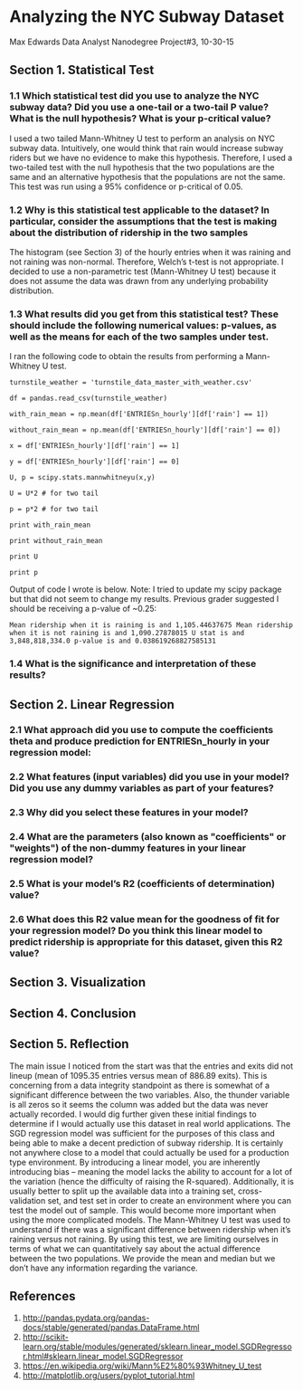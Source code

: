 # Analyzing the NYC Subway Dataset
Max Edwards
Data Analyst Nanodegree Project#3, 10-30-15

## Section 1. Statistical Test

### 1.1 Which statistical test did you use to analyze the NYC subway data? Did you use a one-tail or a two-tail P value? What is the null hypothesis? What is your p-critical value?

I used a two tailed Mann-Whitney U test to perform an analysis on NYC subway data. Intuitively, one would think that rain would increase subway riders but we have no evidence to make this hypothesis. Therefore, I used a two-tailed test with the null hypothesis that the two populations are the same and an alternative hypothesis that the populations are not the same. This test was run using a 95% confidence or p-critical of 0.05.

### 1.2 Why is this statistical test applicable to the dataset? In particular, consider the assumptions that the test is making about the distribution of ridership in the two samples

The histogram (see Section 3) of the hourly entries when it was raining and not raining was non-normal. Therefore, Welch’s t-test is not appropriate. I decided to use a non-parametric test (Mann-Whitney U test) because it does not assume the data was drawn from any underlying probability distribution.

### 1.3 What results did you get from this statistical test? These should include the following numerical values: p-values, as well as the means for each of the two samples under test.

I ran the following code to obtain the results from performing a Mann-Whitney U test.

`turnstile_weather = 'turnstile_data_master_with_weather.csv'`

`df = pandas.read_csv(turnstile_weather)`

`with_rain_mean = np.mean(df['ENTRIESn_hourly'][df['rain'] == 1])`

`without_rain_mean = np.mean(df['ENTRIESn_hourly'][df['rain'] == 0])`

`x = df['ENTRIESn_hourly'][df['rain'] == 1]`

`y = df['ENTRIESn_hourly'][df['rain'] == 0]`

`U, p = scipy.stats.mannwhitneyu(x,y)`

`U = U*2 # for two tail`

`p = p*2 # for two tail`

`print with_rain_mean`

`print without_rain_mean`

`print U`

`print p`

Output of code I wrote is below. Note: I tried to update my scipy package but that did not seem to change my results. Previous grader suggested I should be receiving a p-value of ~0.25:

`Mean ridership when it is raining is and 1,105.44637675
Mean ridership when it is not raining is and 1,090.27878015
U stat is and 3,848,818,334.0
p-value is and 0.038619268827585131`

### 1.4 What is the significance and interpretation of these results?

## Section 2. Linear Regression

### 2.1 What approach did you use to compute the coefficients theta and produce prediction for ENTRIESn_hourly in your regression model:

### 2.2 What features (input variables) did you use in your model? Did you use any dummy variables as part of your features?

### 2.3 Why did you select these features in your model?

### 2.4 What are the parameters (also known as "coefficients" or "weights") of the non-dummy features in your linear regression model?

### 2.5 What is your model’s R2 (coefficients of determination) value?

### 2.6 What does this R2 value mean for the goodness of fit for your regression model? Do you think this linear model to predict ridership is appropriate for this dataset, given this R2 value?

## Section 3. Visualization

## Section 4. Conclusion

## Section 5. Reflection

The main issue I noticed from the start was that the entries and exits did not lineup (mean of 1095.35 entries versus mean of 886.89 exits). This is concerning from a data integrity standpoint as there is somewhat of a significant difference between the two variables. Also, the thunder variable is all zeros so it seems the column was added but the data was never actually recorded. I would dig further given these initial findings to determine if I would actually use this dataset in real world applications.
The SGD regression model was sufficient for the purposes of this class and being able to make a decent prediction of subway ridership. It is certainly not anywhere close to a model that could actually be used for a production type environment. By introducing a linear model, you are inherently introducing bias – meaning the model lacks the ability to account for a lot of the variation (hence the difficulty of raising the R-squared). Additionally, it is usually better to split up the available data into a training set, cross-validation set, and test set in order to create an environment where you can test the model out of sample. This would become more important when using the more complicated models.
The Mann-Whitney U test was used to understand if there was a significant difference between ridership when it’s raining versus not raining. By using this test, we are limiting ourselves in terms of what we can quantitatively say
about the actual difference between the two populations. We provide the mean and median but we don’t have any information regarding the variance.

## References

1. http://pandas.pydata.org/pandas-docs/stable/generated/pandas.DataFrame.html
2. http://scikit-learn.org/stable/modules/generated/sklearn.linear_model.SGDRegressor.html#sklearn.linear_model.SGDRegressor
3. https://en.wikipedia.org/wiki/Mann%E2%80%93Whitney_U_test
4. http://matplotlib.org/users/pyplot_tutorial.html